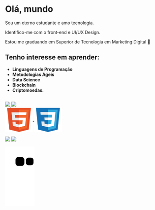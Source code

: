 <h1> Olá, mundo </h1>

<p>Sou um eterno estudante e amo tecnologia.</p>
<p>Identifico-me com o front-end e UI/UX Design.</p>
<p>Estou me graduando em Superior de Tecnologia em Marketing Digital 🚀</p>

<p><h2>Tenho interesse em aprender:</h2> 
 <ul>
   <li><strong>Linguagens de Programação</strong></li>
   <li><strong>Metodologias Ágeis</strong></li>
   <li><strong>Data Science</strong></li>
   <li><strong>Blockchain</strong></li>
   <li><strong>Criptomoedas.</strong></li></p>
  </ul>

##

<div align="left">
  <a href="https://github.com/hugohendrix">
  <img height="180em" src="https://github-readme-stats.vercel.app/api?username=hugohendrix&show_icons=true&theme=dark&include_all_commits=true&count_private=true"/>
  <img height="180em" src="https://github-readme-stats.vercel.app/api/top-langs/?username=hugohendrix&layout=compact&langs_count=7&theme=dark"/>
    <div style="display: inline_block"> 
    <img align="center" alt="Huho-HTML" height="80" width="90" src="https://raw.githubusercontent.com/devicons/devicon/master/icons/html5/html5-original.svg">
    <img align="center" alt="Hugo-CSS" height="80" width="90" src="https://raw.githubusercontent.com/devicons/devicon/master/icons/css3/css3-original.svg">
  </div>
</div>
  
<div> 
 
  <a href = "mailto:hugohendrixc@gmail.com"><img src="https://img.shields.io/badge/Gmail-D14836?style=for-the-badge&logo=gmail&logoColor=white" target="_blank"></a>
  <a href="https://www.linkedin.com/in/hugohendrix/" target="_blank"><img src="https://img.shields.io/badge/-LinkedIn-%230077B5?style=for-the-badge&logo=linkedin&logoColor=white" target="_blank"></a> 
 
  ![Snake animation](https://github.com/rafaballerini/rafaballerini/blob/output/github-contribution-grid-snake.svg)
 
</div>
